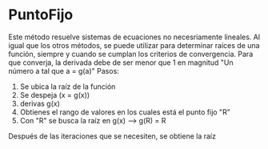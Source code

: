 # PuntoFijo

Este método resuelve sistemas de ecuaciones no necesriamente lineales. Al igual que los otros métodos, se puede utilizar para determinar raíces de una función, siempre y cuando se cumplan los criterios de convergencia.
Para que converja, la derivada debe de ser menor que 1 en magnitud
"Un número a tal que a = g(a)"
Pasos:
1. Se ubica la raíz de la función
2. Se despeja (x = g(x))
3. derivas g(x)
4. Obtienes el rango de valores en los cuales está el punto fijo "R"
5. Con "R" se busca la raíz en g(x) --> g(R) = R

Después de las iteraciones que se necesiten, se obtiene la raíz
